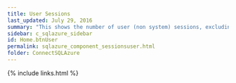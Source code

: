 ```yaml
---
title: User Sessions
last_updated: July 29, 2016
summary: "This shows the number of user (non system) sessions, excluding SQL Azure agent sessions."
sidebar: c_sqlazure_sidebar
id: Home.btnUser
permalink: sqlazure_component_sessionsuser.html
folder: ConnectSQLAzure
---
```



{% include links.html %}
